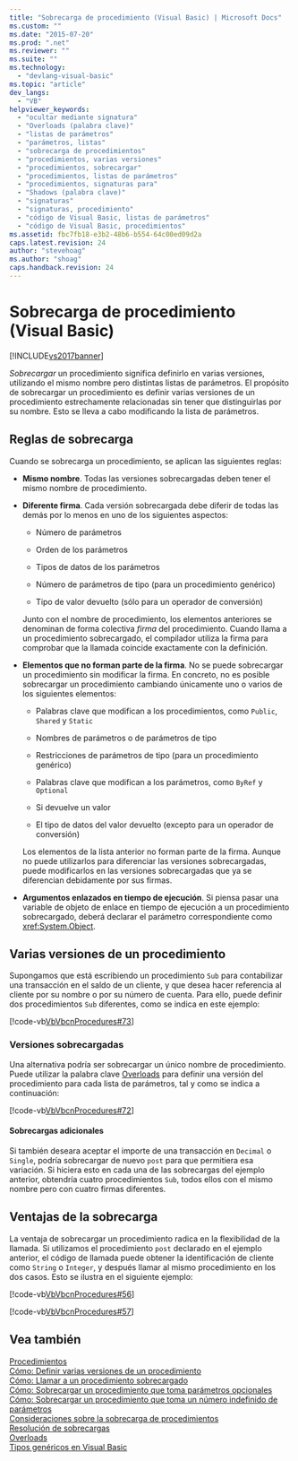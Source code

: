 ```yaml
---
title: "Sobrecarga de procedimiento (Visual Basic) | Microsoft Docs"
ms.custom: ""
ms.date: "2015-07-20"
ms.prod: ".net"
ms.reviewer: ""
ms.suite: ""
ms.technology: 
  - "devlang-visual-basic"
ms.topic: "article"
dev_langs: 
  - "VB"
helpviewer_keywords: 
  - "ocultar mediante signatura"
  - "Overloads (palabra clave)"
  - "listas de parámetros"
  - "parámetros, listas"
  - "sobrecarga de procedimientos"
  - "procedimientos, varias versiones"
  - "procedimientos, sobrecargar"
  - "procedimientos, listas de parámetros"
  - "procedimientos, signaturas para"
  - "Shadows (palabra clave)"
  - "signaturas"
  - "signaturas, procedimiento"
  - "código de Visual Basic, listas de parámetros"
  - "código de Visual Basic, procedimientos"
ms.assetid: fbc7fb18-e3b2-48b6-b554-64c00ed09d2a
caps.latest.revision: 24
author: "stevehoag"
ms.author: "shoag"
caps.handback.revision: 24
---
```

# Sobrecarga de procedimiento (Visual Basic)
[!INCLUDE[vs2017banner](../../../../visual-basic/developing-apps/includes/vs2017banner.md)]

*Sobrecargar* un procedimiento significa definirlo en varias versiones, utilizando el mismo nombre pero distintas listas de parámetros.  El propósito de sobrecargar un procedimiento es definir varias versiones de un procedimiento estrechamente relacionadas sin tener que distinguirlas por su nombre.  Esto se lleva a cabo modificando la lista de parámetros.  
  
## Reglas de sobrecarga  
 Cuando se sobrecarga un procedimiento, se aplican las siguientes reglas:  
  
-   **Mismo nombre**.  Todas las versiones sobrecargadas deben tener el mismo nombre de procedimiento.  
  
-   **Diferente firma**.  Cada versión sobrecargada debe diferir de todas las demás por lo menos en uno de los siguientes aspectos:  
  
    -   Número de parámetros  
  
    -   Orden de los parámetros  
  
    -   Tipos de datos de los parámetros  
  
    -   Número de parámetros de tipo \(para un procedimiento genérico\)  
  
    -   Tipo de valor devuelto \(sólo para un operador de conversión\)  
  
     Junto con el nombre de procedimiento, los elementos anteriores se denominan de forma colectiva *firma* del procedimiento.  Cuando llama a un procedimiento sobrecargado, el compilador utiliza la firma para comprobar que la llamada coincide exactamente con la definición.  
  
-   **Elementos que no forman parte de la firma**.  No se puede sobrecargar un procedimiento sin modificar la firma.  En concreto, no es posible sobrecargar un procedimiento cambiando únicamente uno o varios de los siguientes elementos:  
  
    -   Palabras clave que modifican a los procedimientos, como `Public`, `Shared` y `Static`  
  
    -   Nombres de parámetros o de parámetros de tipo  
  
    -   Restricciones de parámetros de tipo \(para un procedimiento genérico\)  
  
    -   Palabras clave que modifican a los parámetros, como `ByRef` y `Optional`  
  
    -   Si devuelve un valor  
  
    -   El tipo de datos del valor devuelto \(excepto para un operador de conversión\)  
  
     Los elementos de la lista anterior no forman parte de la firma.  Aunque no puede utilizarlos para diferenciar las versiones sobrecargadas, puede modificarlos en las versiones sobrecargadas que ya se diferencian debidamente por sus firmas.  
  
-   **Argumentos enlazados en tiempo de ejecución**.  Si piensa pasar una variable de objeto de enlace en tiempo de ejecución a un procedimiento sobrecargado, deberá declarar el parámetro correspondiente como <xref:System.Object>.  
  
## Varias versiones de un procedimiento  
 Supongamos que está escribiendo un procedimiento `Sub` para contabilizar una transacción en el saldo de un cliente, y que desea hacer referencia al cliente por su nombre o por su número de cuenta.  Para ello, puede definir dos procedimientos `Sub` diferentes, como se indica en este ejemplo:  
  
 [!code-vb[VbVbcnProcedures#73](./codesnippet/VisualBasic/procedure-overloading_1.vb)]  
  
### Versiones sobrecargadas  
 Una alternativa podría ser sobrecargar un único nombre de procedimiento.  Puede utilizar la palabra clave [Overloads](../../../../visual-basic/language-reference/modifiers/overloads.md) para definir una versión del procedimiento para cada lista de parámetros, tal y como se indica a continuación:  
  
 [!code-vb[VbVbcnProcedures#72](./codesnippet/VisualBasic/procedure-overloading_2.vb)]  
  
#### Sobrecargas adicionales  
 Si también deseara aceptar el importe de una transacción en `Decimal` o `Single`, podría sobrecargar de nuevo `post` para que permitiera esa variación.  Si hiciera esto en cada una de las sobrecargas del ejemplo anterior, obtendría cuatro procedimientos `Sub`, todos ellos con el mismo nombre pero con cuatro firmas diferentes.  
  
## Ventajas de la sobrecarga  
 La ventaja de sobrecargar un procedimiento radica en la flexibilidad de la llamada.  Si utilizamos el procedimiento `post` declarado en el ejemplo anterior, el código de llamada puede obtener la identificación de cliente como `String` o `Integer`, y después llamar al mismo procedimiento en los dos casos.  Esto se ilustra en el siguiente ejemplo:  
  
 [!code-vb[VbVbcnProcedures#56](./codesnippet/VisualBasic/procedure-overloading_3.vb)]  
  
 [!code-vb[VbVbcnProcedures#57](./codesnippet/VisualBasic/procedure-overloading_4.vb)]  
  
## Vea también  
 [Procedimientos](../../../../visual-basic/programming-guide/language-features/procedures/index.md)   
 [Cómo: Definir varias versiones de un procedimiento](../../../../visual-basic/programming-guide/language-features/procedures/how-to-define-multiple-versions-of-a-procedure.md)   
 [Cómo: Llamar a un procedimiento sobrecargado](../../../../visual-basic/programming-guide/language-features/procedures/how-to-call-an-overloaded-procedure.md)   
 [Cómo: Sobrecargar un procedimiento que toma parámetros opcionales](../../../../visual-basic/programming-guide/language-features/procedures/how-to-overload-a-procedure-that-takes-optional-parameters.md)   
 [Cómo: Sobrecargar un procedimiento que toma un número indefinido de parámetros](../../../../visual-basic/programming-guide/language-features/procedures/how-to-overload-a-procedure-that-takes-an-indefinite-number-of-parameters.md)   
 [Consideraciones sobre la sobrecarga de procedimientos](../../../../visual-basic/programming-guide/language-features/procedures/considerations-in-overloading-procedures.md)   
 [Resolución de sobrecargas](../../../../visual-basic/programming-guide/language-features/procedures/overload-resolution.md)   
 [Overloads](../../../../visual-basic/language-reference/modifiers/overloads.md)   
 [Tipos genéricos en Visual Basic](../../../../visual-basic/programming-guide/language-features/data-types/generic-types.md)